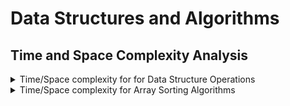 # Data Structures and Algorithms

## Time and Space Complexity Analysis

<details>
  <summary>Time/Space complexity for for Data Structure Operations</summary>
    <br/>
    <img src="https://i.ibb.co/nPzw2nY/image.png" />
</details>

<details>
  <summary>Time/Space complexity for Array Sorting Algorithms</summary>
    <br/>
    <img src="https://i.ibb.co/xCH9sSC/image.png" />
</details>
